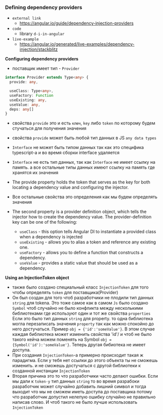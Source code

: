 ### Defining dependency providers

- `external link`
    - https://angular.io/guide/dependency-injection-providers
- `code`
    - library `d-i-in-angular`
- `live-example`
    - https://angular.io/generated/live-examples/dependency-injection/stackblitz

**Configuring dependency providers**

- поставщик имеет тип - `Provider`

```ts
interface Provider extends Type<any> {
  provide: any,

  useClass: Type<any>,
  useFactory: Function
  useExisting: any,
  useValue: any,
  deps: any[]
}
```

- свойства `provide` это и есть `ключ`, `key` либо `token` по которому будем стучаться для получения значения
- свойства `provide` может быть любой тип данных в JS `any data types`
- `Interface` не может быть типом данных так как это специфика typescript-a и во время сборки interface удаляется
- `Interface` не есть тип данных, так как `Interface` не имеет ссылку на память. а все остальные типы данных имеют
  ссылку на память где хранятся их значения
- The provide property holds the token that serves as the key for both locating a dependency value and configuring the
  injector.

- Все остальные свойства это определения как мы будем определять значения
- The second property is a provider definition object, which tells the injector how to create the dependency value. The
  provider-definition key can be one of the following:
    - `useClass` - this option tells Angular DI to instantiate a provided class when a dependency is injected
    - `useExisting` - allows you to alias a token and reference any existing one.
    - `useFactory` - allows you to define a function that constructs a dependency.
    - `useValue` - provides a static value that should be used as a dependency.

**Using an InjectionToken object**

- также было создано специальный класс `InjectionToken` для того чтобы определять `token` для поставщика(Provider)
- Он был создан для того чтоб разработчики не плодили тип данных `string` для tokena. Это тоже самое как в самом `Js`
  было
  создано `Symbol` чтоб случайно не было конфликта между несколькими библиотеками где используют один и тот же
  свойства `properties` Если это было тип данных `string` для property. то одна библиотека могла перезаписать
  значения `property` так как можно спокойно до него достучаться. Пример `obj = {'id':'someValue'}`. В этом случае
  каждая библиотека может изменить свойства 'id'/ и чтоб не было такого кейча можем поменять на
  Symbol `obj = {Symbol('id'):'someValue'}`. Теперь другая бибиотека не имеет доступа.
- При создания `InjectionToken`-a примерно происходит такая ж парадигма. Если у тебя нет ссылки до этого объекта ты не
  сможешь изменить. и не сможешь достучаться с другой библиотеки к созданной инстанции `InjectionToken`
- Вторая причина это то что разработчики часто делают ошибки. Если мы дали к `token-у` тип данных `string` то во время
  разрабоки разработчик может случайно добавить лишний символ и тогда выходит что мы не сможем иметь доступа до
  поставщика потому что разработчик допустил нелепую ошибку случайно не правильно написав слово. И чтоб такого не было
  лучше использовать `InjectionToken`
